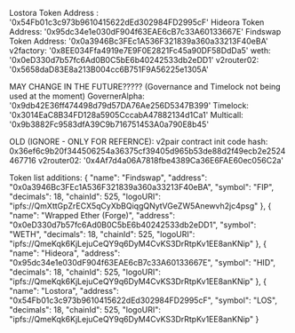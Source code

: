 Lostora Token Address : '0x54Fb01c3c973b9610415622dEd302984FD2995cF'
Hideora Token Address:  '0x95dc34e1e030dF904f63EAE6cB7c33A60133667E'
Findswap Token Address: '0x0a3946Bc3FEc1A536F321839a360a33213F40eBA'
v2factory:              '0x8EE034Ffa4919e7E9F0E2821Fc45a90DF58DdDa5'
weth:                   '0x0eD330d7b57fc6Ad0B0C5bE6b40242533db2eDD1'
v2router02:             '0x5658daD83E8a213B004cc6B751F9A56225e1305A' 
 

MAY CHANGE IN THE FUTURE????? (Governance and Timelock not being used at the moment)
GovernerAlpha:          '0x9db42E36ff474498d79d57DA76Ae256D5347B399'
Timelock:               '0x3014EaC8B34FD128a5905CccabA47882134d1Ca1'
Multicall:              '0x9b3882Fc9583dfA39C9b716751453A0a790E8b45'

OLD (IGNORE - ONLY FOR REFERNCE):
v2pair contract init code hash: 0x36ef6c9b20f344506254a36375cf39405d965b53de88d2f49ecb2e2524467716
v2router02:             '0x4Af7d4a06A7818fbe4389Ca36E6FAE60ec056C2a' 

Token list additions:
    {
      "name": "Findswap",
      "address": "0x0a3946Bc3FEc1A536F321839a360a33213F40eBA",
      "symbol": "FIP",
      "decimals": 18,
      "chainId": 525,
      "logoURI": "ipfs://QmXttGpZrECX5qCyXbBQiqgQNytVGeZW5Anewvh2jc4psg"
    },
    {
      "name": "Wrapped Ether (Forge)",
      "address": "0x0eD330d7b57fc6Ad0B0C5bE6b40242533db2eDD1",
      "symbol": "WETH",
      "decimals": 18,
      "chainId": 525,
      "logoURI": "ipfs://QmeKqk6KjLejuCeQY9q6DyM4CvKS3DrRtpKv1EE8anKNip"
    },
    {
      "name": "Hideora",
      "address": "0x95dc34e1e030dF904f63EAE6cB7c33A60133667E",
      "symbol": "HID",
      "decimals": 18,
      "chainId": 525,
      "logoURI": "ipfs://QmeKqk6KjLejuCeQY9q6DyM4CvKS3DrRtpKv1EE8anKNip"
    },
    {
      "name": "Lostora",
      "address": "0x54Fb01c3c973b9610415622dEd302984FD2995cF",
      "symbol": "LOS",
      "decimals": 18,
      "chainId": 525,
      "logoURI": "ipfs://QmeKqk6KjLejuCeQY9q6DyM4CvKS3DrRtpKv1EE8anKNip"
    }
